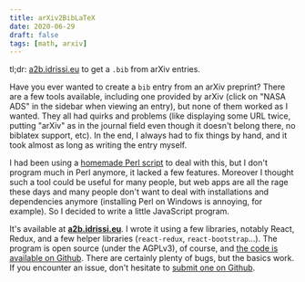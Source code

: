 ```yaml
---
title: arXiv2BibLaTeX
date: 2020-06-29
draft: false
tags: [math, arxiv]
---
```


tl;dr: [a2b.idrissi.eu](https://a2b.idrissi.eu) to get a `.bib` from arXiv entries.

Have you ever wanted to create a `bib` entry from an arXiv preprint?
There are a few tools available, including one provided by arXiv (click on "NASA ADS" in the sidebar when viewing an entry), but none of them worked as I wanted.
They all had quirks and problems (like displaying some URL twice, putting "arXiv" as in the journal field even though it doesn't belong there, no biblatex support, etc).
In the end, I always had to fix things by hand, and it took almost as long as writing the entry myself.
<!--more-->

I had been using a [homemade Perl script](https://github.com/nidrissi/dotfiles/blob/fb640a57160e41797f182f404cf50cfebad8f8d7/local/bin/arxiv.pl) to deal with this, but I don't program much in Perl anymore, it lacked a few features.
Moreover I thought such a tool could be useful for many people, but web apps are all the rage these days and many people don't want to deal with installations and dependencies anymore (installing Perl on Windows is annoying, for example).
So I decided to write a little JavaScript program.

It's available at **[a2b.idrissi.eu](https://a2b.idrissi.eu/)**.
I wrote it using a few libraries, notably React, Redux, and a few helper libraries (`react-redux`, `react-bootstrap`...).
The program is open source (under the AGPLv3), of course, and [the code is available on Github](https://github.com/nidrissi/a2b).
There are certainly plenty of bugs, but the basics work.
If you encounter an issue, don't hesitate to [submit one on Github](https://github.com/nidrissi/a2b/issues/new/choose).
